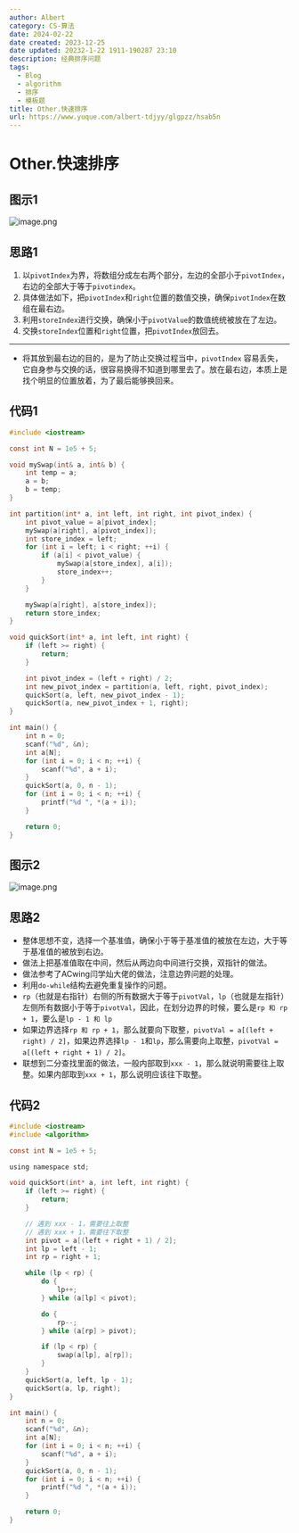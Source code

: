 ```yaml
---
author: Albert
category: CS-算法
date: 2024-02-22
date created: 2023-12-25
date updated: 20232-1-22 1911-190287 23:10
description: 经典排序问题
tags:
  - Blog
  - algorithm
  - 排序
  - 模板题
title: Other.快速排序
url: https://www.yuque.com/albert-tdjyy/glgpzz/hsab5n
---
```


# Other.快速排序

## 图示1

![image.png](http://img-blog-01.oss-cn-shanghai.aliyuncs.com/img/2022-11-27-192952.png)

## 思路1

1. 以`pivotIndex`为界，将数组分成左右两个部分，左边的全部小于`pivotIndex`，右边的全部大于等于`pivotindex`。
2. 具体做法如下，把`pivotIndex`和`right`位置的数值交换，确保`pivotIndex`在数组在最右边。
3. 利用`storeIndex`进行交换，确保小于`pivotValue`的数值统统被放在了左边。
4. 交换`storeIndex`位置和`right`位置，把`pivotIndex`放回去。

---

- 将其放到最右边的目的，是为了防止交换过程当中，`pivotIndex` 容易丢失，它自身参与交换的话，很容易换得不知道到哪里去了。放在最右边，本质上是找个明显的位置放着，为了最后能够换回来。

## 代码1

```c
#include <iostream>

const int N = 1e5 + 5;

void mySwap(int& a, int& b) {
    int temp = a;
    a = b;
    b = temp;
}

int partition(int* a, int left, int right, int pivot_index) {
    int pivot_value = a[pivot_index];
    mySwap(a[right], a[pivot_index]);
    int store_index = left;
    for (int i = left; i < right; ++i) {
        if (a[i] < pivot_value) {
            mySwap(a[store_index], a[i]);
            store_index++;
        }
    }

    mySwap(a[right], a[store_index]);
    return store_index;
}

void quickSort(int* a, int left, int right) {
    if (left >= right) {
        return;
    }

    int pivot_index = (left + right) / 2;
    int new_pivot_index = partition(a, left, right, pivot_index);
    quickSort(a, left, new_pivot_index - 1);
    quickSort(a, new_pivot_index + 1, right);
}

int main() {
    int n = 0;
    scanf("%d", &n);
    int a[N];
    for (int i = 0; i < n; ++i) {
        scanf("%d", a + i);
    }
    quickSort(a, 0, n - 1);
    for (int i = 0; i < n; ++i) {
        printf("%d ", *(a + i));
    }

    return 0;
}
```

## 图示2

![image.png](http://img-blog-01.oss-cn-shanghai.aliyuncs.com/img/2022-11-27-192953.png)

## 思路2

- 整体思想不变，选择一个基准值，确保小于等于基准值的被放在左边，大于等于基准值的被放到右边。
- 做法上把基准值取在中间，然后从两边向中间进行交换，双指针的做法。
- 做法参考了ACwing闫学灿大佬的做法，注意边界问题的处理。
- 利用`do-while`结构去避免重复操作的问题。
- `rp`（也就是右指针）右侧的所有数据大于等于`pivotVal`，`lp`（也就是左指针）左侧所有数据小于等于`pivotVal`，因此，在划分边界的时候，要么是`rp 和 rp + 1`，要么是`lp - 1 和 lp`
- 如果边界选择`rp 和 rp + 1`，那么就要向下取整，`pivotVal = a[(left + right) / 2]`，如果边界选择`lp - 1`和`lp`，那么需要向上取整，`pivotVal = a[(left + right + 1) / 2]`。
- 联想到二分查找里面的做法，一般内部取到`xxx - 1`，那么就说明需要往上取整。如果内部取到`xxx + 1`，那么说明应该往下取整。

## 代码2

```c
#include <iostream>
#include <algorithm>

const int N = 1e5 + 5;

using namespace std;

void quickSort(int* a, int left, int right) {
    if (left >= right) {
        return;
    }

    // 遇到 xxx - 1，需要往上取整
    // 遇到 xxx + 1，需要往下取整
    int pivot = a[(left + right + 1) / 2];
    int lp = left - 1;
    int rp = right + 1;

    while (lp < rp) {
        do {
            lp++;
        } while (a[lp] < pivot);

        do {
            rp--;
        } while (a[rp] > pivot);

        if (lp < rp) {
            swap(a[lp], a[rp]);
        }
    }
    quickSort(a, left, lp - 1);
    quickSort(a, lp, right);
}

int main() {
    int n = 0;
    scanf("%d", &n);
    int a[N];
    for (int i = 0; i < n; ++i) {
        scanf("%d", a + i);
    }
    quickSort(a, 0, n - 1);
    for (int i = 0; i < n; ++i) {
        printf("%d ", *(a + i));
    }

    return 0;
}
```
